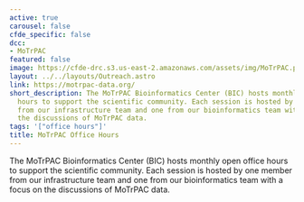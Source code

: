 ```yaml
---
active: true
carousel: false
cfde_specific: false
dcc:
- MoTrPAC
featured: false
image: https://cfde-drc.s3.us-east-2.amazonaws.com/assets/img/MoTrPAC.png
layout: ../../layouts/Outreach.astro
link: https://motrpac-data.org/
short_description: The MoTrPAC Bioinformatics Center (BIC) hosts monthly open office
  hours to support the scientific community. Each session is hosted by one member
  from our infrastructure team and one from our bioinformatics team with a focus on
  the discussions of MoTrPAC data.
tags: '["office hours"]'
title: MoTrPAC Office Hours
---
```

The MoTrPAC Bioinformatics Center (BIC) hosts monthly open office hours to support the scientific community. Each session is hosted by one member from our infrastructure team and one from our bioinformatics team with a focus on the discussions of MoTrPAC data.